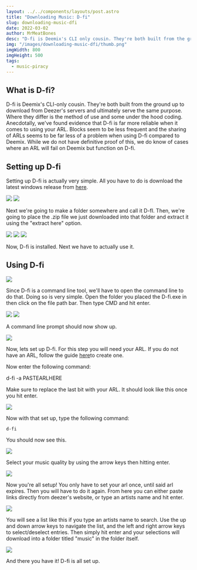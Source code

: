 ```yaml
---
layout: ../../components/layouts/post.astro
title: "Downloading Music: D-fi"
slug: downloading-music-dfi
date: 2022-03-02
author: MrMeatBones
desc: "D-fi is Deemix's CLI only cousin. They're both built from the ground up to download from Deezer's servers and ultimately serve the same purpose."
img: "/images/downloading-music-dfi/thumb.png"
imgWidth: 800
imgHeight: 500
tags:
  - music-piracy
---
```


## What is D-fi?

D-fi is Deemix's CLI-only cousin. They're both built from the ground up to download from Deezer's servers and ultimately serve the same purpose. Where they differ is the method of use and some under the hood coding. Anecdotally, we've found evidence that D-fi is far more reliable when it comes to using your ARL. Blocks seem to be less frequent and the sharing of ARLs seems to be far less of a problem when using D-fi compared to Deemix. While we do not have definitive proof of this, we do know of cases where an ARL will fail on Deemix but function on D-fi.

## Setting up D-fi

Setting up D-fi is actually very simple. All you have to do is download the latest windows release from [here](https://github.com/d-fi/releases/releases).

![](/images/downloading-music-dfi/image-53.png)
![](/images/downloading-music-dfi/image-54.png)

Next we're going to make a folder somewhere and call it D-fI. Then, we're going to place the .zip file we just downloaded into that folder and extract it using the "extract here" option.

![](/images/downloading-music-dfi/image-55.png)
![](/images/downloading-music-dfi/image-56.png)
![](/images/downloading-music-dfi/image-57.png)

Now, D-fi is installed. Next we have to actually use it.

## Using D-fi
![](/images/downloading-music-dfi/image-58.png)

Since D-fi is a command line tool, we'll have to open the command line to do that. Doing so is very simple. Open the folder you placed the D-fi.exe in then click on the file path bar. Then type CMD and hit enter.

![](/images/downloading-music-dfi/image-59.png)
![](/images/downloading-music-dfi/image-60.png)

A command line prompt should now show up.

![](/images/downloading-music-dfi/image-61.png)

Now, lets set up D-fi. For this step you will need your ARL. If you do not have an ARL, follow the guide [here](/posts/generate-a-deezer-arl/)to create one.

Now enter the following command:

d-fi -a PASTEARLHERE

Make sure to replace the last bit with your ARL. It should look like this once you hit enter.

![](/images/downloading-music-dfi/image-62.png)

Now with that set up, type the following command:

```d-fi```

You should now see this.

![](/images/downloading-music-dfi/image-63.png)

Select your music quality by using the arrow keys then hitting enter.

![](/images/downloading-music-dfi/image-64.png)

Now you're all setup! You only have to set your arl once, until said arl expires. Then you will have to do it again. From here you can either paste links directly from deezer's website, or type an artists name and hit enter.

![](/images/downloading-music-dfi/image-65.png)

You will see a list like this if you type an artists name to search. Use the up and down arrow keys to navigate the list, and the left and right arrow keys to select/deselect entries. Then simply hit enter and your selections will download into a folder titled "music" in the folder itself.

![](/images/downloading-music-dfi/image-66.png)

And there you have it! D-fi is all set up.